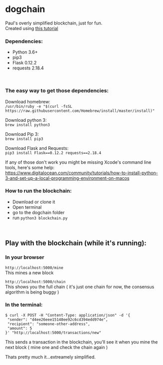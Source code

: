 # dogchain 
Paul's overly simplified blockchain, just for fun. </br>
Created using [this tutorial](https://hackernoon.com/learn-blockchains-by-building-one-117428612f46)

### Dependencies: 
- Python 3.6+
- pip3
- Flask 0.12.2 
- requests 2.18.4 

</br>



### The easy way to get those dependencies:
Download homebrew:</br>
`/usr/bin/ruby -e "$(curl -fsSL https://raw.githubusercontent.com/Homebrew/install/master/install)"`

Download python 3: </br>
`brew install python3`

Download Pip 3: </br>
`brew install pip3`

Download Flask and Requests: </br>
`pip3 install Flask==0.12.2 requests==2.18.4` 


If any of those don't work you might be missing Xcode's command line tools, here's some help:</br> 
https://www.digitalocean.com/community/tutorials/how-to-install-python-3-and-set-up-a-local-programming-environment-on-macos
</br>

### How to run the blockchain: 
- Download or clone it
- Open terminal
- go to the dogchain folder
- run `python3 blockchain.py`

</br>


## Play with the blockchain (while it's running): 

### In your browser
`http://localhost:5000/mine` </br>
This mines a new block


`http://localhost:5000/chain` </br>
This shows you the full chain ( it's just one chain for now, the consensus algorithm is being buggy )

### In the terminal: 
```
$ curl -X POST -H "Content-Type: application/json" -d '{
 "sender": "d4ee26eee15148ee92c6cd394edd974e",
 "recipient": "someone-other-address",
 "amount": 5
}' "http://localhost:5000/transactions/new"
```
This sends a transaction in the blockchain, you'll see it when you mine the next block ( mine one and check the chain again )
</br>

Thats pretty much it...extreamely simplified. 
